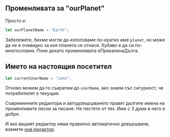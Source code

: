 ## Променливата за "ourPlanet"

Просто е:

```js
let ourPlanetName = "Earth";
```

Забележете, бихме могли да използваме по-кратко име `planet`, но може да не е очевидно за коя планета се отнася. Хубаво е да си по-многословни. Поне докато променливата еПрекаленаДълга.

## Името на настоящия посетител

```js
let currentUserName = "John";
```

Отново можем да го съкратим до `userName`, ако знаем със сигурност, че потребителят е текущия.

Съвременните редактори и автодовършването правят дългите имена на променливите лесни за писане. Не пестете от тях. Име с 3 думи в него е добре.

И ако вашият редактор няма правилно автоматично довършване, вземете [нов редактор](/code-editors).
